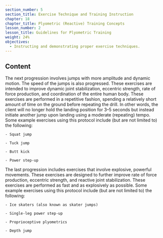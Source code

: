 ```yaml
---
section_number: 5
section_title: Exercise Technique and Training Instruction
chapter: 18
chapter_title: Plyometric (Reactive) Training Concepts
lesson_number: 2
lesson_title: Guidelines for Plyometric Training
weight: 24%
objectives:
  - Instructing and demonstrating proper exercise techniques.
---
```


## Content
The next progression involves jumps with more amplitude and dynamic motion. The speed of the jumps is also progressed. These exercises are intended to improve dynamic joint stabilization, eccentric strength, rate of force production, and coordination of the entire human body. These exercises are performed in a repetitive fashion, spending a relatively short amount of time on the ground before repeating the drill. In other words, the client will no longer hold the landing position for 3–5 seconds but instead initiate another jump upon landing using a moderate (repeating) tempo. Some example exercises using this protocol include (but are not limited to) the following:

	- Squat jump

	- Tuck jump

	- Butt kick

	- Power step-up

The last progression includes exercises that involve explosive, powerful movements. These exercises are designed to further improve rate of force production, eccentric strength, and reactive joint stabilization. These exercises are performed as fast and as explosively as possible. Some example exercises using this protocol include (but are not limited to) the following:

	- Ice skaters (also known as skater jumps)

	- Single-leg power step-up

	- Proprioceptive plyometrics

	- Depth jump